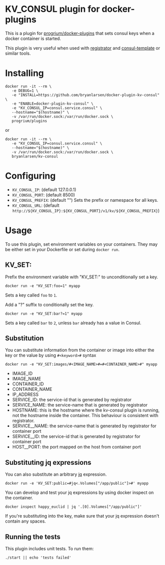 KV_CONSUL plugin for docker-plugins
===================================

This is a plugin for [progrium/docker-plugins](https://github.com/progrium/docker-plugins) that sets consul keys when a docker container is started.

This plugin is very useful when used with [registrator](https://github.com/progrium/registrator) and [consul-template](https://github.com/hashicorp/consul-template) or similar tools.

# Installing

    docker run -it --rm \
       -e DEBUG=1 \
       -e "INSTALL=https://github.com/bryanlarsen/docker-plugin-kv-consul" \
       -e "ENABLE=docker-plugin-kv-consul" \
       -e "KV_CONSUL_IP=consul.service.consul" \
       --hostname="$(hostname)" \
       -v /var/run/docker.sock:/var/run/docker.sock \
       progrium/plugins

or

    docker run -it --rm \
       -e "KV_CONSUL_IP=consul.service.consul" \
       --hostname="$(hostname)" \
       -v /var/run/docker.sock:/var/run/docker.sock \
       bryanlarsen/kv-consul

# Configuring

- `KV_CONSUL_IP`: (default 127.0.0.1)
- `KV_CONSUL_PORT`: (default 8500)
- `KV_CONSUL_PREFIX`: (default "")  Sets the prefix or namespace for all keys.
- `KV_CONSUL_URL`: (default `http://${KV_CONSUL_IP}:${KV_CONSUL_PORT}/v1/kv/${KV_CONSUL_PREFIX}`)

# Usage

To use this plugin, set environment variables on your containers.  They may be either set in your Dockerfile or set during `docker run`.

## KV_SET:

Prefix the environment variable with "KV_SET:" to unconditionally set a key.

    docker run -e "KV_SET:foo=1" myapp

Sets a key called `foo` to `1`.

Add a "?" suffix to conditionally set the key.

    docker run -e "KV_SET:bar?=1" myapp

Sets a key called `bar` to `2`, unless `bar` already has a value in Consul.

## Substitution

You can substitute information from the container or image into either the key or the value by using `#<keyword>#` syntax

    docker run -e "KV_SET:images/#<IMAGE_NAME>#=#<CONTAINER_NAME>#" myapp

- IMAGE_ID
- IMAGE_NAME
- CONTAINER_ID
- CONTAINER_NAME
- IP_ADDRESS
- SERVICE_ID: the service-id that is generated by registrator
- SERVICE_NAME: the service-name that is generated by registrator
- HOSTNAME: this is the hostname where the kv-consul plugin is running, not the hostname inside the container.  This behaviour is consistent with registrator.
- SERVICE\_<port>\_NAME: the service-name that is generated by registrator for container port <port>
- SERVICE\_<port>\_ID: the service-id that is generated by registrator for container port <port>
- HOST\_<port>\_PORT: the port mapped on the host from container port <port>

## Substituting jq expressions

You can also substitute an arbitrary [jq](http://stedolan.github.io/jq/) expression.

    docker run -e 'KV_SET:public=#jq<.Volumes["/app/public"]>#' myapp

You can develop and test your jq expressions by using docker inspect on the container.

    docker inspect happy_euclid | jq '.[0].Volumes["/app/public"]'

If you're substituting into the key, make sure that your jq expression doesn't contain any spaces.

## Running the tests

This plugin includes unit tests.   To run them:

    ./start || echo 'tests failed'
